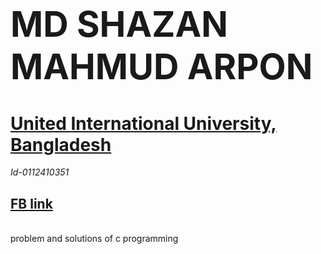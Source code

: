 # <b><h1>MD SHAZAN MAHMUD ARPON </b></h1>
# <a href="https://www.uiu.ac.bd/"> <b>United International University, Bangladesh </b></a>
<i>Id-0112410351</i>
<h2><a href="https://www.facebook.com/arpon11241">FB link</a></h2>
<br>problem and solutions of c programming 
